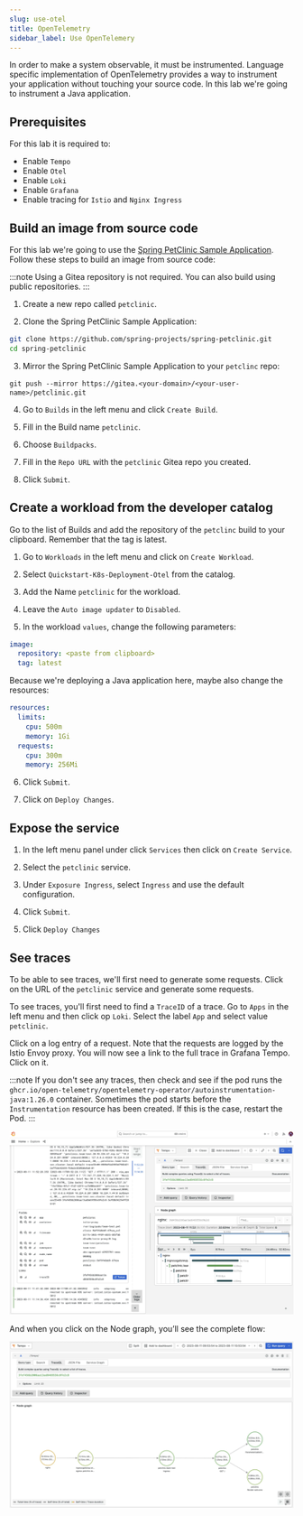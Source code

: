 ```yaml
---
slug: use-otel
title: OpenTelemetry
sidebar_label: Use OpenTelemery
---
```


In order to make a system observable, it must be instrumented. Language specific implementation of OpenTelemetry provides a way to instrument your application without touching your source code. In this lab we're going to instrument a Java application.

## Prerequisites

For this lab it is required to:

- Enable `Tempo`
- Enable `Otel`
- Enable `Loki`
- Enable `Grafana`
- Enable tracing for `Istio` and `Nginx Ingress`

## Build an image from source code

For this lab we're going to use the [Spring PetClinic Sample Application](https://github.com/spring-projects/spring-petclinic). Follow these steps to build an image from source code:

:::note
Using a Gitea repository is not required. You can also build using public repositories.
:::

1. Create a new repo called `petclinic`.

2. Clone the Spring PetClinic Sample Application:

```bash
git clone https://github.com/spring-projects/spring-petclinic.git
cd spring-petclinic
```

3. Mirror the Spring PetClinic Sample Application to your `petclinc` repo:

```
git push --mirror https://gitea.<your-domain>/<your-user-name>/petclinic.git
```

4. Go to `Builds` in the left menu and click `Create Build`.

5. Fill in the Build name `petclinic`.

6. Choose `Buildpacks`.

7. Fill in the `Repo URL` with the `petclinic` Gitea repo you created.

8. Click `Submit`.

## Create a workload from the developer catalog

Go to the list of Builds and add the repository of the `petclinc` build to your clipboard. Remember that the tag is latest.

1. Go to `Workloads` in the left menu and click on `Create Workload`.

2. Select `Quickstart-K8s-Deployment-Otel` from the catalog.

3. Add the Name `petclinic` for the workload.

4. Leave the `Auto image updater` to `Disabled`.

5. In the workload `values`, change the following parameters:

```yaml
image:
  repository: <paste from clipboard>
  tag: latest
```

Because we're deploying a Java application here, maybe also change the resources:

```yaml
resources:
  limits:
    cpu: 500m
    memory: 1Gi
  requests:
    cpu: 300m
    memory: 256Mi
```

6. Click `Submit`.

7. Click on `Deploy Changes`.

## Expose the service

1. In the left menu panel under click `Services` then click on `Create Service`.

2. Select the `petclinic` service.

3. Under `Exposure Ingress`, select `Ingress` and use the default configuration.

4. Click `Submit`.

5. Click `Deploy Changes`

## See traces

To be able to see traces, we'll first need to generate some requests. Click on the URL of the `petclinic` service and generate some requests.

To see traces, you'll first need to find a `TraceID` of a trace. Go to `Apps` in the left menu and then click op `Loki`. Select the label `App` and select value `petclinic`.

Click on a log entry of a request. Note that the requests are logged by the Istio Envoy proxy. You will now see a link to the full trace in Grafana Tempo. Click on it.

:::note
If you don't see any traces, then check and see if the pod runs the `ghcr.io/open-telemetry/opentelemetry-operator/autoinstrumentation-java:1.26.0` container. Sometimes the pod starts before the `Instrumentation` resource has been created. If this is the case, restart the Pod.
:::

![Team apps](../../img/traces-loki.png)

And when you click on the Node graph, you’ll see the complete flow:

![Team apps](../../img/traces-loki-nodes.png)
